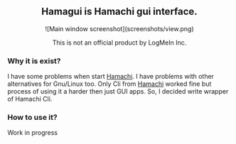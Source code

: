<h2 align="center">
	Hamagui is <a style="text-decoration:none" href="https://www.vpn.net">Hamachi</a>  gui interface.
</h2>
<div align="center">
![Main window screenshot](screenshots/view.png)
</div>
<p align="center">
	This is not an official product by LogMeIn Inc.
</p>

### Why it is exist?
I have some problems when start [Hamachi](https://www.vpn.net). I have problems with other alternatives for Gnu/Linux too. Only Cli from [Hamachi](https://www.vpn.net) worked fine but process of using it a harder then just GUI apps. So, I decided write wrapper of Hamachi Cli.

### How to use it?
Work in progress
